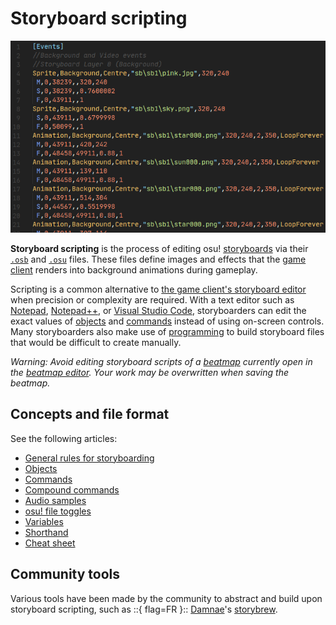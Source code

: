# Storyboard scripting

![Screenshot of a storyboard script open in "Code - OSS"](img/osb-example.png "Example of a storyboard script (.osb)")

**Storyboard scripting** is the process of editing osu! [storyboards](/wiki/Storyboard) via their [`.osb`](/wiki/Client/File_formats/Osb_(file_format)) and [`.osu`](/wiki/Client/File_formats/Osu_(file_format)) files. These files define images and effects that the [game client](/wiki/Client) renders into background animations during gameplay.

Scripting is a common alternative to [the game client's storyboard editor](/wiki/Client/Beatmap_editor/Design) when precision or complexity are required. With a text editor such as [Notepad](https://en.wikipedia.org/wiki/Windows_Notepad "\"Windows Notepad\" on Wikipedia"), [Notepad++](https://www.notepad-plus-plus.org/), or [Visual Studio Code](https://code.visualstudio.com/), storyboarders can edit the exact values of [objects](Objects) and [commands](Commands) instead of using on-screen controls. Many storyboarders also make use of [programming](https://en.wikipedia.org/wiki/Computer_programming "\"Computer programming\" on Wikipedia") to build storyboard files that would be difficult to create manually.

*Warning: Avoid editing storyboard scripts of a [beatmap](/wiki/Beatmap) currently open in the [beatmap editor](/wiki/Client/Beatmap_editor). Your work may be overwritten when saving the beatmap.*

## Concepts and file format

<!-- storyboarding concepts should be at the same level as this article, and only details of scripting and the file format itself should be below this article, but sub-articles currently mix together this information -->

See the following articles:

- [General rules for storyboarding](General_Rules)
- [Objects](Objects)
- [Commands](Commands)
- [Compound commands](Compound_Commands)
- [Audio samples](Audio)
- [osu! file toggles](osu!_File_Toggles)
- [Variables](Variables)
- [Shorthand](Shorthand)
- [Cheat sheet](Cheat_Sheet)

<!-- (in a new section) seems like the place to link the top level of a storyboarding guide on the wiki... if there was one! -->

## Community tools

<!-- as-is, this section's only purpose is to say that these projects exist (plus a popular example). this would be a good place to link away to other helpful projects or an article about them. -->

Various tools have been made by the community to abstract and build upon storyboard scripting, such as ::{ flag=FR }:: [Damnae](https://osu.ppy.sh/users/989377)'s [storybrew](https://github.com/Damnae/storybrew "GitHub repository").

<!--
might be useful reference for historical topics in/around this article
- first public sb specs https://osu.ppy.sh/community/forums/topics/1869
- first(or close to it) video tutorial about scripting https://www.youtube.com/watch?v=UJ1YLDs-bZg
-->
